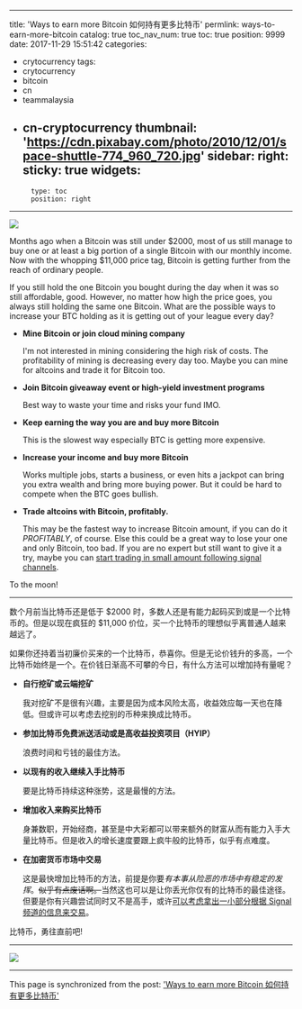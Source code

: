 
---
title: 'Ways to earn more Bitcoin 如何持有更多比特币'
permlink: ways-to-earn-more-bitcoin
catalog: true
toc_nav_num: true
toc: true
position: 9999
date: 2017-11-29 15:51:42
categories:
- crytocurrency
tags:
- crytocurrency
- bitcoin
- cn
- teammalaysia
- cn-cryptocurrency
thumbnail: 'https://cdn.pixabay.com/photo/2010/12/01/space-shuttle-774_960_720.jpg'
sidebar:
    right:
        sticky: true
widgets:
    -
        type: toc
        position: right
---


![](https://cdn.pixabay.com/photo/2010/12/01/space-shuttle-774_960_720.jpg)

Months ago when a Bitcoin was still under $2000, most of us still manage to buy one or at least a big portion of a single Bitcoin with our monthly income. Now with the whopping $11,000 price tag, Bitcoin is getting further from the reach of ordinary people. 

If you still hold the one Bitcoin you bought during the day when it was so still affordable, good. However, no matter how high the price goes, you always still holding the same one Bitcoin. What are the possible ways to increase your BTC holding as it is getting out of your league every day?

- **Mine Bitcoin or join cloud mining company**

  I'm not interested in mining considering the high risk of costs. The profitability of mining is decreasing every day too. Maybe you can mine for altcoins and trade it for Bitcoin too.

- **Join Bitcoin giveaway event or high-yield investment programs**

  Best way to waste your time and risks your fund IMO. 

- **Keep earning the way you are and buy more Bitcoin**

  This is the slowest way especially BTC is getting more expensive.

- **Increase your income and buy more Bitcoin**

  Works multiple jobs, starts a business, or even hits a jackpot can bring you extra wealth and bring more buying power. But it could be hard to compete when the BTC goes bullish.

- **Trade altcoins with Bitcoin, profitably.**

  This may be the fastest way to increase Bitcoin amount, if you can do it *PROFITABLY*, of course. Else this could be a great way to lose your one and only Bitcoin, too bad. If you are no expert but still want to give it a try, maybe you can [start trading in small amount following signal channels](https://steemit.com/trading/@fr3eze/experience-sharing-with-a-profitable-trading).

To the moon!

------

数个月前当比特币还是低于 $2000 时，多数人还是有能力起码买到或是一个比特币的。但是以现在疯狂的 $11,000 价位，买一个比特币的理想似乎离普通人越来越远了。

如果你还持着当初廉价买来的一个比特币，恭喜你。但是无论价钱升的多高，一个比特币始终是一个。在价钱日渐高不可攀的今日，有什么方法可以增加持有量呢？

- **自行挖矿或云端挖矿**

  我对挖矿不是很有兴趣，主要是因为成本风险太高，收益效应每一天也在降低。但或许可以考虑去挖别的币种来换成比特币。

- **参加比特币免费派送活动或是高收益投资项目（HYIP）**

  浪费时间和亏钱的最佳方法。

- **以现有的收入继续入手比特币**

  要是比特币持续这种涨势，这是最慢的方法。

- **增加收入来购买比特币**

  身兼数职，开始经商，甚至是中大彩都可以带来额外的财富从而有能力入手大量比特币。但是收入的增长速度要跟上疯牛般的比特币，似乎有点难度。

- **在加密货币市场中交易**

  这是最快增加比特币的方法，前提是你要*有本事从险恶的市场中有稳定的发挥*。~~似乎有点废话啊。~~当然这也可以是让你丢光你仅有的比特币的最佳途径。但要是你有兴趣尝试同时又不是高手，或许[可以考虑拿出一小部分根据 Signal 频道的信息来交易](https://steemit.com/trading/@fr3eze/experience-sharing-with-a-profitable-trading)。

比特币，勇往直前吧!

------

![](https://steemitimages.com/DQmUosjBwzx8eGwr1P6NVGDBtjP2EKnPPYg7y4MaSDfsJqN/steemit_footer.png)

- - -

This page is synchronized from the post: ['Ways to earn more Bitcoin 如何持有更多比特币'](https://steemit.com/@fr3eze/ways-to-earn-more-bitcoin)
